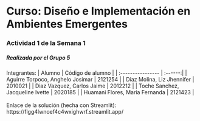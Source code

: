 <h1>Curso: Diseño e Implementación en Ambientes Emergentes</h1>
<h3>Actividad 1 de la Semana 1</h3>
<h5>Realizada por el Grupo 5</h5>
Integrantes:
| Alumno | Código de alumno |
| :---------------- | :------:|
| Aguirre Torpoco, Anghelo Josimar | 2121254 |
| Diaz Molina, Liz Jhennifer | 2010021 |
| Diaz Vazquez, Carlos Jaime | 2012212 |
| Toche Sanchez, Jacqueline Ivette | 2020185 |
| Huamani Flores, Maria Fernanda | 2121423 |
<br><br>
Enlace de la solución (hecha con Streamlit): https://flgg4lwnoef4c4wxighwrf.streamlit.app/

